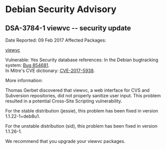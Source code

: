
Debian Security Advisory
========================


DSA-3784-1 viewvc -- security update
------------------------------------



Date Reported:
09 Feb 2017
Affected Packages:

[viewvc](https://packages.debian.org/src:viewvc)

Vulnerable:
Yes
Security database references:
In the Debian bugtracking system: [Bug 854681](https://bugs.debian.org/cgi-bin/bugreport.cgi?bug=854681).  
In Mitre's CVE dictionary: [CVE-2017-5938](https://security-tracker.debian.org/tracker/CVE-2017-5938).  

More information:

Thomas Gerbet discovered that viewvc, a web interface for CVS and
Subversion repositories, did not properly sanitize user input. This
problem resulted in a potential Cross-Site Scripting vulnerability.


For the stable distribution (jessie), this problem has been fixed in
version 1.1.22-1+deb8u1.


For the unstable distribution (sid), this problem has been fixed in
version 1.1.26-1.


We recommend that you upgrade your viewvc packages.





